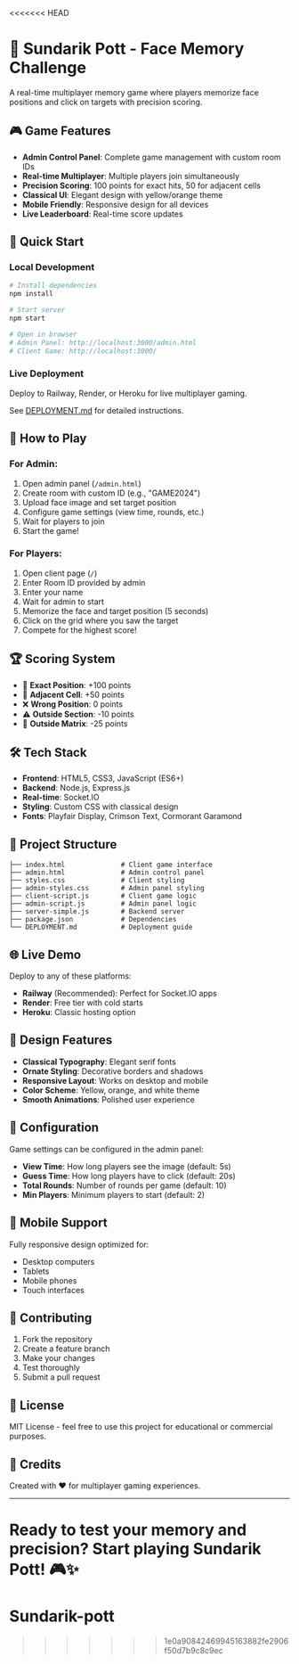 <<<<<<< HEAD
# 🎯 Sundarik Pott - Face Memory Challenge

A real-time multiplayer memory game where players memorize face positions and click on targets with precision scoring.

## 🎮 Game Features

- **Admin Control Panel**: Complete game management with custom room IDs
- **Real-time Multiplayer**: Multiple players join simultaneously 
- **Precision Scoring**: 100 points for exact hits, 50 for adjacent cells
- **Classical UI**: Elegant design with yellow/orange theme
- **Mobile Friendly**: Responsive design for all devices
- **Live Leaderboard**: Real-time score updates

## 🚀 Quick Start

### Local Development
```bash
# Install dependencies
npm install

# Start server
npm start

# Open in browser
# Admin Panel: http://localhost:3000/admin.html
# Client Game: http://localhost:3000/
```

### Live Deployment
Deploy to Railway, Render, or Heroku for live multiplayer gaming.

See [DEPLOYMENT.md](DEPLOYMENT.md) for detailed instructions.

## 🎯 How to Play

### For Admin:
1. Open admin panel (`/admin.html`)
2. Create room with custom ID (e.g., "GAME2024")
3. Upload face image and set target position
4. Configure game settings (view time, rounds, etc.)
5. Wait for players to join
6. Start the game!

### For Players:
1. Open client page (`/`)
2. Enter Room ID provided by admin
3. Enter your name
4. Wait for admin to start
5. Memorize the face and target position (5 seconds)
6. Click on the grid where you saw the target
7. Compete for the highest score!

## 🏆 Scoring System

- 🎯 **Exact Position**: +100 points
- 🌟 **Adjacent Cell**: +50 points  
- ❌ **Wrong Position**: 0 points
- ⚠️ **Outside Section**: -10 points
- 🚫 **Outside Matrix**: -25 points

## 🛠 Tech Stack

- **Frontend**: HTML5, CSS3, JavaScript (ES6+)
- **Backend**: Node.js, Express.js
- **Real-time**: Socket.IO
- **Styling**: Custom CSS with classical design
- **Fonts**: Playfair Display, Crimson Text, Cormorant Garamond

## 📁 Project Structure

```
├── index.html              # Client game interface
├── admin.html              # Admin control panel
├── styles.css              # Client styling
├── admin-styles.css        # Admin panel styling
├── client-script.js        # Client game logic
├── admin-script.js         # Admin panel logic
├── server-simple.js        # Backend server
├── package.json            # Dependencies
└── DEPLOYMENT.md           # Deployment guide
```

## 🌐 Live Demo

Deploy to any of these platforms:
- **Railway** (Recommended): Perfect for Socket.IO apps
- **Render**: Free tier with cold starts
- **Heroku**: Classic hosting option

## 🎨 Design Features

- **Classical Typography**: Elegant serif fonts
- **Ornate Styling**: Decorative borders and shadows
- **Responsive Layout**: Works on desktop and mobile
- **Color Scheme**: Yellow, orange, and white theme
- **Smooth Animations**: Polished user experience

## 🔧 Configuration

Game settings can be configured in the admin panel:
- **View Time**: How long players see the image (default: 5s)
- **Guess Time**: How long players have to click (default: 20s)
- **Total Rounds**: Number of rounds per game (default: 10)
- **Min Players**: Minimum players to start (default: 2)

## 📱 Mobile Support

Fully responsive design optimized for:
- Desktop computers
- Tablets
- Mobile phones
- Touch interfaces

## 🤝 Contributing

1. Fork the repository
2. Create a feature branch
3. Make your changes
4. Test thoroughly
5. Submit a pull request

## 📄 License

MIT License - feel free to use this project for educational or commercial purposes.

## 🎯 Credits

Created with ❤️ for multiplayer gaming experiences.

---

**Ready to test your memory and precision? Start playing Sundarik Pott!** 🎮✨
=======
# Sundarik-pott
>>>>>>> 1e0a90842469945163882fe2906f50d7b9c8c9ec
